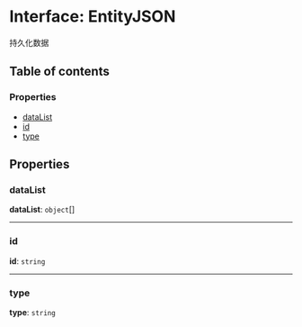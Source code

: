# Interface: EntityJSON

持久化数据

## Table of contents

### Properties

* [dataList](/en/auto-docs/core/interfaces/EntityJSON.md#datalist)
* [id](/en/auto-docs/core/interfaces/EntityJSON.md#id)
* [type](/en/auto-docs/core/interfaces/EntityJSON.md#type)

## Properties

### dataList

**dataList**: `object`\[]

***

### id

**id**: `string`

***

### type

**type**: `string`
